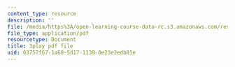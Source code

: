 ```yaml
---
content_type: resource
description: ''
file: /media/https%3A/open-learning-course-data-rc.s3.amazonaws.com/res-10-s95-physics-of-covid-19-transmission-fall-2020/03757f671a685d1711390e23e2edb81e_0VppWRGt0uk.pdf
file_type: application/pdf
resourcetype: Document
title: 3play pdf file
uid: 03757f67-1a68-5d17-1139-0e23e2edb81e
---
```

